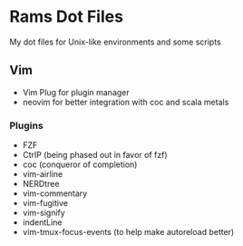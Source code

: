 # Rams Dot Files

My dot files for Unix-like environments and some scripts

## Vim
- Vim Plug for plugin manager
- neovim for better integration with coc and scala metals

### Plugins
- FZF
- CtrlP (being phased out in favor of fzf)
- coc (conqueror of completion)
- vim-airline
- NERDtree
- vim-commentary
- vim-fugitive
- vim-signify
- indentLine
- vim-tmux-focus-events (to help make autoreload better)
